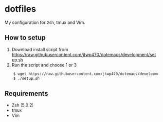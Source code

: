 # dotfiles
My configuration for zsh, tmux and Vim.

## How to setup

1. Download install script from https://raw.githubusercontent.com/jtwp470/dotemacs/development/setup.sh
2. Run the script and choose 1 or 3

```bash
    $ wget https://raw.githubusercontent.com/jtwp470/dotemacs/development/setup.sh
	$ ./setup.sh
```
## Requirements

* Zsh (5.0.2)
* tmux
* Vim
